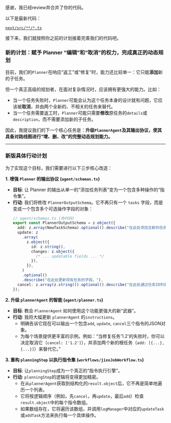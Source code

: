 感谢，我已经review并合并了你的代码。

以下是最新代码：

[`next/src/**/*.ts`](@FILE)

接下来，我们就按照你之前的计划接着完善我们的代码吧。

### **新的计划：赋予 Planner “编辑”和“取消”的权力，完成真正的动态规划**

目前，我们的`Planner`在响应“返工”或“修复”时，能力还比较单一：它只能**添加**新的子任务。

但一个真正高级的规划者，在面对复杂情况时，应该拥有更强大的能力。比如：

- 当一个任务失败时，`Planner`可能会认为这个任务本身的设计就有问题，它应该被**取消**，并由两个全新的、不相关的任务来替代。
- 当一个任务需要返工时，`Planner`可能只需要**修改**原任务的`details`或`description`，而不需要添加新的子任务。

因此，我提议我们的下一个核心任务是：**升级`PlannerAgent`及其输出协议，使其具备对路线图进行“增、删、改”的完整动态规划能力。**

---

### **新版具体行动计划**

为了实现这个目标，我们需要进行以下三步核心改造：

**1. 增强 `Planner` 的输出协议 (`agent/schemas.ts`)**

- **目标**: 让 Planner 的输出从单一的“添加任务列表”变为一个包含多种操作的“指令集”。
- **行动**: 我们将修改 `PlannerOutputSchema`。它不再只有一个 `tasks` 字段，而是变成一个包含多个可选操作字段的对象：
  ```typescript
  // agent/schemas.ts (伪代码)
  export const PlannerOutputSchema = z.object({
    add: z.array(NewTaskSchema).optional().describe("在此处添加全新的任务或子任务。"),
    update: z
      .array(
        z.object({
          id: z.string(),
          changes: z.object({
            /* ... updatable fields ... */
          }),
        }),
      )
      .optional()
      .describe("在此处更新现有任务的字段。"),
    cancel: z.array(z.string()).optional().describe("在此处通过任务ID列表来取消现有任务。"),
  });
  ```

**2. 升级 `plannerAgent` 的智能 (`agent/planner.ts`)**

- **目标**: 教会 `PlannerAgent` 如何使用这个功能更强大的新“武器”。
- **行动**: 我将大幅更新 `plannerAgent` 的`instructions`。
  - 明确告诉它现在可以输出一个包含`add`, `update`, `cancel`三个指令的JSON对象。
  - 为每个场景提供更丰富的示例。例如：“当修复任务'1.2'的失败时，你可以决定取消它（`cancel: ['1.2']`），并添加两个新的根任务（`add: [{...}, {...}]`）来替代它。”

**3. 重构 `planningStep` 以执行指令集 (`workflows/jixoJobWorkflow.ts`)**

- **目标**: 让`planningStep`成为一个真正的“指令执行引擎”。
- **行动**: `planningStep`的逻辑将变得更加精密。
  - 在从`plannerAgent`获取到结构化的`result.object`后，它不再是简单地遍历一个列表。
  - 它将按逻辑顺序（例如，先`cancel`，再`update`，最后`add`）检查`result.object`中的每个指令数组。
  - 如果数组存在，它将遍历该数组，并调用`logManager`中对应的`updateTask`或`addTask`方法来执行每一个具体操作。
